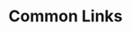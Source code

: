 ---
layout: links
title: Common Links
sections:
  resources:
    color: 
      button: c6c8d2
      standard: 1d192c
    categories:
      - name: General Platform One
        links:
          - title: Tron IL4 Confluence
            filter: "tron-il4-confluence"
            link: https://confluence.collab.cdl.af.mil/display/TRON/Tron
            description: >
              Go here to learn more about P1 and associated value streams.
          - title: Jira Service Desk
            filter: Jira-Service-Desk
            link: https://jira.il2.dsop.io/servicedesk/customer/portal/1/group/38?groupId=38
            description: > 
              Go here to to submit a request to the Platform One helpdesk for things like Pipeline Creation, DevSecOps Support, Platform Feature Requests, Confluence spaces, Jira spaces, and Mattermost Teams.
          - title: P1 Self-Serve Content
            filter: P1-Self-Serve-Content
            link: https://auth.galvanize.com/register?uid=fbc9761c8f97c752ea
            description: > 
              Go here to run through a quick online course describing Platform One and the Continuous Authority to Operate.
      - name: FOUO/CUI Enterprise Collaboration on Platform One
        links:
          - title: Mattermost (FOUO)
            filter: Mattermost-fouo
            link: https://chat.collab.cdl.af.mil/
            description: >
              FOUO and CUI-approved mattermost chat instance (impact level 4)
          - title: Jira (FOUO)
            filter: jira-fouo
            link: https://jira.collab.cdl.af.mil/
            description: > 
              FOUO and CUI-approved Jira instance (impact level 4)
          - title: Confluence (FOUO)
            filter: confluence-fouo
            link: https://confluence.collab.cdl.af.mil/
            description: > 
              FOUO and CUI-approved Confluence instance (impact level 4)
      - name: Publically Releasable Enterprise Collaboration on Platform One
        links:
          - title: Mattermost
            filter: Mattermost-public
            link: https://chat.il2.dsop.io/
            description: >
              Publically releasable Mattermost chat instance (impact level 2)
          - title: Jira
            filter: jira-public
            link: https://jira.il2.dsop.io/
            description: > 
              Publically releasable Jira instance at (impact level 2)
          - title: Confluence
            filter: confluence-public
            link: https://confluence.il2.dsop.io/
            description: > 
              Publically releasable Confluence instance at (impact level 2)
---